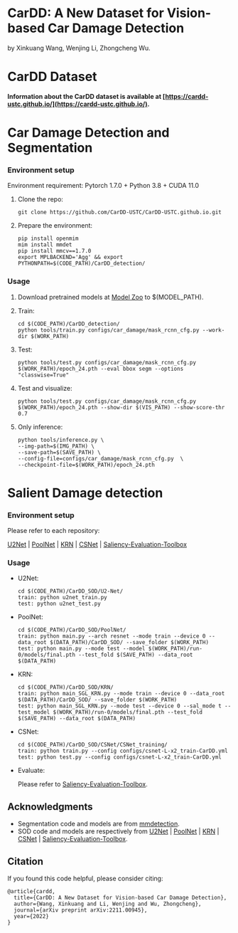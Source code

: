 # CarDD: A New Dataset for Vision-based Car Damage Detection

by Xinkuang Wang, Wenjing Li, Zhongcheng Wu.



# CarDD Dataset

**Information about the CarDD dataset is available at [https://cardd-ustc.github.io/](https://cardd-ustc.github.io/).**


# Car Damage Detection and Segmentation

### Environment setup

Environment requirement: Pytorch 1.7.0 + Python 3.8 + CUDA 11.0

1. Clone the repo:

    ```
    git clone https://github.com/CarDD-USTC/CarDD-USTC.github.io.git
    ```

2. Prepare the environment:

    ```
    pip install openmim
    mim install mmdet
    pip install mmcv==1.7.0
    export MPLBACKEND='Agg' && export PYTHONPATH=$(CODE_PATH)/CarDD_detection/
    ```

### Usage
1. Download pretrained models at [Model Zoo](https://github.com/open-mmlab/mmdetection/blob/master/docs/en/model_zoo.md) to $(MODEL_PATH).
 
2. Train:
    ```
    cd $(CODE_PATH)/CarDD_detection/
    python tools/train.py configs/car_damage/mask_rcnn_cfg.py --work-dir $(WORK_PATH)
    ```

3. Test:
    ```
    python tools/test.py configs/car_damage/mask_rcnn_cfg.py $(WORK_PATH)/epoch_24.pth --eval bbox segm --options "classwise=True"
    ```

4. Test and visualize:
    ```
    python tools/test.py configs/car_damage/mask_rcnn_cfg.py $(WORK_PATH)/epoch_24.pth --show-dir $(VIS_PATH) --show-score-thr 0.7
    ```
   
5. Only inference:
    ```
    python tools/inference.py \
    --img-path=$(IMG_PATH) \
    --save-path=$(SAVE_PATH) \
    --config-file=configs/car_damage/mask_rcnn_cfg.py  \
    --checkpoint-file=$(WORK_PATH)/epoch_24.pth
    ```

# Salient Damage detection

### Environment setup

Please refer to each repository:

[U2Net](https://github.com/xuebinqin/U-2-Net) 
| [PoolNet](https://github.com/backseason/PoolNet) 
| [KRN](https://github.com/bradleybin/Locate-Globally-Segment-locally-A-Progressive-Architecture-With-Knowledge-Review-Network-for-SOD) 
| [CSNet](https://github.com/ShangHua-Gao/SOD100K)
| [Saliency-Evaluation-Toolbox](https://github.com/jiwei0921/Saliency-Evaluation-Toolbox)

### Usage
- U2Net:
    ```
    cd $(CODE_PATH)/CarDD_SOD/U2-Net/
    train: python u2net_train.py
    test: python u2net_test.py
    ```

- PoolNet:
    ```
    cd $(CODE_PATH)/CarDD_SOD/PoolNet/
    train: python main.py --arch resnet --mode train --device 0 --data_root $(DATA_PATH)/CarDD_SOD/ --save_folder $(WORK_PATH)
    test: python main.py --mode test --model $(WORK_PATH)/run-0/models/final.pth --test_fold $(SAVE_PATH) --data_root $(DATA_PATH)
    ```
  
- KRN:
    ```
    cd $(CODE_PATH)/CarDD_SOD/KRN/
    train: python main_SGL_KRN.py --mode train --device 0 --data_root $(DATA_PATH)/CarDD_SOD/ --save_folder $(WORK_PATH)
    test: python main_SGL_KRN.py --mode test --device 0 --sal_mode t --test_model $(WORK_PATH)/run-0/models/final.pth --test_fold $(SAVE_PATH) --data_root $(DATA_PATH)
    ```
  
- CSNet:
    ```
    cd $(CODE_PATH)/CarDD_SOD/CSNet/CSNet_training/
    train: python train.py --config configs/csnet-L-x2_train-CarDD.yml
    test: python test.py --config configs/csnet-L-x2_train-CarDD.yml
    ```

- Evaluate:
    
    Please refer to [Saliency-Evaluation-Toolbox](https://github.com/jiwei0921/Saliency-Evaluation-Toolbox).

    
## Acknowledgments

* Segmentation code and models are from [mmdetection](https://github.com/open-mmlab/mmdetection).
* SOD code and models are respectively from [U2Net](https://github.com/xuebinqin/U-2-Net) 
| [PoolNet](https://github.com/backseason/PoolNet) 
| [KRN](https://github.com/bradleybin/Locate-Globally-Segment-locally-A-Progressive-Architecture-With-Knowledge-Review-Network-for-SOD) 
| [CSNet](https://github.com/ShangHua-Gao/SOD100K)
| [Saliency-Evaluation-Toolbox](https://github.com/jiwei0921/Saliency-Evaluation-Toolbox).


## Citation
If you found this code helpful, please consider citing: 
```
@article{cardd,
  title={CarDD: A New Dataset for Vision-based Car Damage Detection},
  author={Wang, Xinkuang and Li, Wenjing and Wu, Zhongcheng},
  journal={arXiv preprint arXiv:2211.00945},
  year={2022}
}
```
